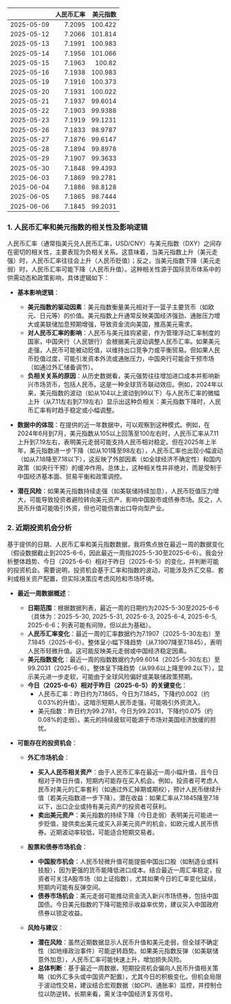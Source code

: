 |            |   人民币汇率 |   美元指数 |
|:-----------|-------------:|-----------:|
| 2025-05-09 |       7.2095 |   100.422  |
| 2025-05-12 |       7.2066 |   101.814  |
| 2025-05-13 |       7.1991 |   100.983  |
| 2025-05-14 |       7.1956 |   101.066  |
| 2025-05-15 |       7.1963 |   100.82   |
| 2025-05-16 |       7.1938 |   100.983  |
| 2025-05-19 |       7.1916 |   100.373  |
| 2025-05-20 |       7.1931 |   100.022  |
| 2025-05-21 |       7.1937 |    99.6014 |
| 2025-05-22 |       7.1903 |    99.9388 |
| 2025-05-23 |       7.1919 |    99.1231 |
| 2025-05-26 |       7.1833 |    98.9787 |
| 2025-05-27 |       7.1876 |    99.6147 |
| 2025-05-28 |       7.1894 |    99.8978 |
| 2025-05-29 |       7.1907 |    99.3633 |
| 2025-05-30 |       7.1848 |    99.4393 |
| 2025-06-03 |       7.1869 |    99.2781 |
| 2025-06-04 |       7.1886 |    98.8128 |
| 2025-06-05 |       7.1865 |    98.7444 |
| 2025-06-06 |       7.1845 |    99.2031 |![图](shibor.png)

### 1. 人民币汇率和美元指数的相关性及影响逻辑

人民币汇率（通常指美元兑人民币汇率，USD/CNY）与美元指数（DXY）之间存在密切的相关性，主要表现为负相关关系。这意味着，当美元指数上升（美元走强）时，人民币汇率往往会上升（人民币贬值）；反之，当美元指数下降（美元走弱）时，人民币汇率可能下降（人民币升值）。这种相关性源于国际货币体系中的供需动态和政策影响，具体逻辑如下：

- **基本影响逻辑**：
  - **美元指数的驱动因素**：美元指数衡量美元相对于一篮子主要货币（如欧元、日元等）的价值。美元指数上升通常反映美国经济强劲、通胀压力增大或美联储加息预期增强，导致资金流向美国，推高美元需求。
  - **对人民币汇率的影响**：人民币与美元挂钩紧密，作为管理浮动汇率制度的国家，中国央行（人民银行）会根据美元波动调整人民币汇率。如果美元走强，人民币可能被动贬值，以维持出口竞争力或平衡贸易。但如果人民币贬值过度，可能引发资本外流或通胀压力，中国央行可能会干预市场（如通过外汇储备调节）。
  - **负相关关系的原因**：从历史数据看，美元强势往往增加进口成本并影响新兴市场货币，包括人民币。这是一种全球货币联动效应。例如，2024年以来，美元指数的波动（如从104以上波动到99以下）与人民币汇率的微幅上升（从7.11左右到7.19左右）显示出这种负相关：美元指数下降时，人民币汇率有时趋于稳定或小幅调整。
  
- **数据中的体现**：在提供的近一年数据中，可以观察到这种模式。例如，在2024年6月到7月，美元指数从105以上回落至100左右时，人民币汇率从7.11上升到7.19左右，表明美元走弱可能支持人民币相对稳定。但在2025年上半年，美元指数进一步下降（如从101降至98左右），人民币汇率也出现小幅波动（如从7.18降至7.18以下），这反映了外部因素（如全球经济不确定性）和国内政策（如央行干预）的缓冲作用。总体上，这种相关性并非绝对，而是受制于中国经济基本面、贸易平衡和政策调控。

- **潜在风险**：如果美元指数持续走强（如美联储持续加息），人民币贬值压力增大，可能导致投资者避险转向美元资产，影响中国股市或债券市场。反之，人民币升值可能吸引外资，但也可能伤害出口导向型产业。

### 2. 近期投资机会分析

基于提供的日期、人民币汇率和美元指数数据，我将焦点放在最近一周的数据变化（假设数据截止到2025-6-6，因此最近一周指2025-5-30至2025-6-6）。我会分析整体趋势、今日（2025-6-6）相对于昨日（2025-6-5）的变化，并判断可能的投资机会。需要说明，投资机会基于汇率和指数的波动，可能涉及外汇交易、套利或相关资产配置，但实际决策应考虑风险和市场环境。

- **最近一周数据概述**：
  - **日期范围**：根据数据列表，最近一周的日期约为2025-5-30至2025-6-6（具体为：2025-5-30, 2025-5-31, 2025-6-3, 2025-6-4, 2025-6-5, 2025-6-6；列表可能有间隙，但以此为基础）。
  - **人民币汇率变化**：最近一周的汇率数据约为7.1907（2025-5-30左右）至7.1845（2025-6-6）。整体呈小幅下降趋势（从7.1907降至7.1845），表明人民币轻微升值。这可能反映美元走弱或中国经济稳定因素。
  - **美元指数变化**：最近一周的指数数据约为99.6014（2025-5-30左右）至99.2031（2025-6-6）。整体呈下降趋势（从99.6以上降至99.2以下），显示美元进一步走软，可能由于全球风险偏好或美联储政策预期。
  - **今日（2025-6-6）相对于昨日（2025-6-5）的关键变化**：
    - 人民币汇率：昨日约为7.1865，今日为7.1845，下降约0.002（约0.03%的升值）。这暗示短期人民币走强，可能吸引外资流入。
    - 美元指数：昨日约为99.2781，今日为99.2031，下降约0.075（约0.08%的走弱）。美元的持续疲软可能源于市场对美国经济放缓的担忧。

- **可能存在的投资机会**：
  - **外汇市场机会**：
    - **买入人民币相关资产**：由于人民币汇率在最近一周小幅升值，且今日相对于昨日升值，短期内可能存在买入机会。例如，投资者可考虑人民币对美元的汇率套利（如通过外汇掉期或期权），预计人民币继续升值（若美元指数进一步下降）。潜在收益：如果汇率从7.1845降至7.18以下，出口企业或持有美元资产的投资者可获利。
    - **卖出美元资产**：美元指数的持续下降（今日走弱）表明美元可能进一步贬值，提供卖出美元或买入非美元资产的机会，如欧元或人民币债券。近期波动率较低，可能适合短期交易者。

  - **股票和债券市场机会**：
    - **中国股市机会**：人民币轻微升值可能提振中国出口股（如制造业或科技股），因为更强的货币能降低进口成本。结合最近一周汇率稳定，投资者可关注A股市场（如上证指数），尤其如果今日的汇率变化延续，短期内可能有反弹空间。
    - **债券市场机会**：美元走弱可能推动资金流入新兴市场债券，包括中国国债。今日美元指数的下降可能预示收益率优势，建议买入中国政府债券以锁定收益。

  - **风险与建议**：
    - **潜在风险**：虽然近期数据显示人民币升值和美元走弱，但全球不确定性（如地缘政治事件）可能逆转趋势。如果美元指数反弹（如美联储意外加息），人民币汇率可能快速上升，增加损失风险。
    - **总体判断**：基于最近一周数据，短期投资机会偏向人民币升值相关策略（如外汇多头或中国资产配置），尤其今日的积极变化。但机会局限于波动性交易，建议结合宏观数据（如CPI、通胀率）监控，并控制仓位以防逆转。长期来看，需关注中国经济复苏信号。